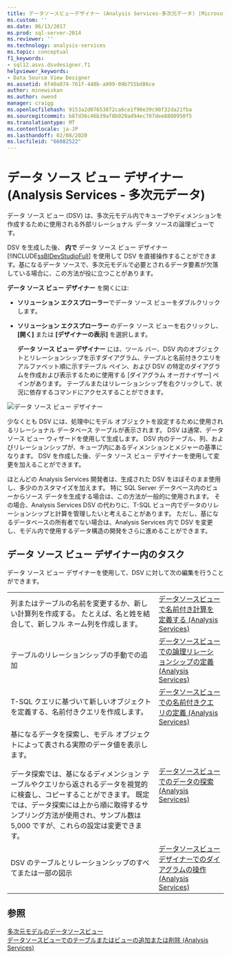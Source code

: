 ```yaml
---
title: データソースビューデザイナー (Analysis Services-多次元データ) |Microsoft Docs
ms.custom: ''
ms.date: 06/13/2017
ms.prod: sql-server-2014
ms.reviewer: ''
ms.technology: analysis-services
ms.topic: conceptual
f1_keywords:
- sql12.asvs.dsvdesigner.f1
helpviewer_keywords:
- Data Source View Designer
ms.assetid: 6f40a074-761f-440b-a999-09b755bd86ce
author: minewiskan
ms.author: owend
manager: craigg
ms.openlocfilehash: 9153a2d07653872ca6ce1f90e39c90f32da21fba
ms.sourcegitcommit: b87d36c46b39af8b929ad94ec707dee8800950f5
ms.translationtype: MT
ms.contentlocale: ja-JP
ms.lasthandoff: 02/08/2020
ms.locfileid: "66082522"
---
```

# <a name="data-source-view-designer-analysis-services---multidimensional-data"></a>データ ソース ビュー デザイナー (Analysis Services - 多次元データ)
  データ ソース ビュー (DSV) は、多次元モデル内でキューブやディメンションを作成するために使用される外部リレーショナル データ ソースの論理ビューです。  
  
 DSV を生成した後、 **内で** データ ソース ビュー デザイナー [!INCLUDE[ssBIDevStudioFull](../includes/ssbidevstudiofull-md.md)] を使用して DSV を直接操作することができます。基になるデータ ソースで、多次元モデルで必要とされるデータ要素が欠落している場合に、この方法が役に立つことがあります。  
  
 
  **データ ソース ビュー デザイナー** を開くには:  
  
-   
  **ソリューション エクスプローラー**でデータ ソース ビューをダブルクリックします。  
  
-   
  **ソリューション エクスプローラー** のデータ ソース ビューを右クリックし、 **[開く]** または **[デザイナーの表示]** を選択します。  
  
 
  **データ ソース ビュー デザイナー** には、ツール バー、DSV 内のオブジェクトとリレーションシップを示すダイアグラム、テーブルと名前付きクエリをアルファベット順に示すテーブル ペイン、および DSV の特定のダイアグラムを作成および表示するために使用する [ダイアグラム オーガナイザー] ペインがあります。 テーブルまたはリレーションシップを右クリックして、状況に依存するコマンドにアクセスすることができます。  
  
 ![データ ソース ビュー デザイナー](media/ssas-dsvdesigner.PNG "データ ソース ビュー デザイナー")  
  
 少なくとも DSV には、処理中にモデル オブジェクトを設定するために使用されるリレーショナル データベース テーブルが表示されます。 DSV は通常、データ ソース ビュー ウィザードを使用して生成します。 DSV 内のテーブル、列、およびリレーションシップが、キューブ内にあるディメンションとメジャーの基準になります。 DSV を作成した後、データ ソース ビュー デザイナーを使用して変更を加えることができます。  
  
 ほとんどの Analysis Services 開発者は、生成された DSV をほぼそのまま使用し、多少のカスタマイズを加えます。 特に SQL Server データベース内のビューからソース データを生成する場合は、この方法が一般的に使用されます。 その場合、Analysis Services DSV の代わりに、T-SQL ビュー内でデータのリレーションシップと計算を管理したいと考えることがあります。 ただし、基になるデータベースの所有者でない場合は、Analysis Services 内で DSV を変更し、モデル内で使用するデータ構造の開発をさらに進めることができます。  
  
## <a name="tasks-in-data-source-view-designer"></a>データ ソース ビュー デザイナー内のタスク  
 データ ソース ビュー デザイナーを使用して、DSV に対して次の編集を行うことができます。  
  
|||  
|-|-|  
|列またはテーブルの名前を変更するか、新しい計算列を作成する。 たとえば、名と姓を結合して、新しフル ネーム列を作成します。|[データソースビューで名前付き計算を定義する &#40;Analysis Services&#41;](multidimensional-models/define-named-calculations-in-a-data-source-view-analysis-services.md)|  
|テーブルのリレーションシップの手動での追加|[データソースビューでの論理リレーションシップの定義 &#40;Analysis Services&#41;](multidimensional-models/define-logical-relationships-in-a-data-source-view-analysis-services.md)|  
|T-SQL クエリに基づいて新しいオブジェクトを定義する、名前付きクエリを作成します。|[データソースビューでの名前付きクエリの定義 &#40;Analysis Services&#41;](multidimensional-models/define-named-queries-in-a-data-source-view-analysis-services.md)|  
|基になるデータを探索し、モデル オブジェクトによって表される実際のデータ値を表示します。<br /><br /> データ探索では、基になるディメンション テーブルやクエリから返されるデータを視覚的に検査し、コピーすることができます。 既定では、データ探索には上から順に取得するサンプリング方法が使用され、サンプル数は 5,000 ですが、これらの設定は変更できます。|[データソースビューでのデータの探索 &#40;Analysis Services&#41;](multidimensional-models/explore-data-in-a-data-source-view-analysis-services.md)|  
|DSV のテーブルとリレーションシップのすべてまたは一部の図示|[データソースビューデザイナーでのダイアグラムの操作 &#40;Analysis Services&#41;](multidimensional-models/work-with-diagrams-in-data-source-view-designer-analysis-services.md)|  
  
## <a name="see-also"></a>参照  
 [多次元モデルのデータソースビュー](multidimensional-models/data-source-views-in-multidimensional-models.md)   
 [データソースビューでのテーブルまたはビューの追加または削除 &#40;Analysis Services&#41;](multidimensional-models/adding-or-removing-tables-or-views-in-a-data-source-view-analysis-services.md)  
  
  
